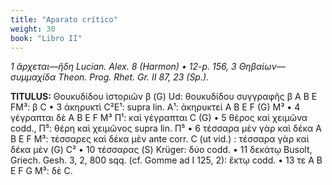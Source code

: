 ```yaml
---
title: "Aparato crítico"
weight: 30
book: "Libro II"
---
```

<!-- Aparato crítico -->

<div class="apparatus">

<p><em>1 ἄρχεται—ἤδη Lucian. Alex. 8 (Harmon) • 12-p. 156, 3 Θηβαίων—συμμαχίδα Theon. Prog. Rhet. Gr. II 87, 23 (Sp.).</em></p>

<p><strong>TITULUS:</strong> Θουκυδίδου ἱστοριῶν β (G) Ud: θουκυδίδου συγγραφῆς β A B E FM³: β C • 3 ἀκηρυκτὶ C²E¹: supra lin. A¹: ἀκηρυκτεί A B E F (G) M³ • 4 γέγραπται δὲ A B E F M³ Π¹: καὶ γέγραπται C (G) • 5 θέρος καὶ χειμῶνα codd., Π⁵: θέρη καὶ χειμῶνος supra lin. Π⁵ • 6 τέσσαρα μὲν γὰρ καὶ δέκα A B E F M³: τέσσαρες καὶ δέκα μὲν ante corr. C (ut vid.) : τέσσαρα γὰρ καὶ δέκα μὲν (G) C² • 10 τέσσαρας (S) Krüger: δύο codd. • 11 δεκάτῳ Busolt, Griech. Gesh. 3, 2, 800 sqq. (cf. Gomme ad I 125, 2): ἕκτῳ codd. • 13 τε A B E F G M³: δὲ C.</p>

</div>
